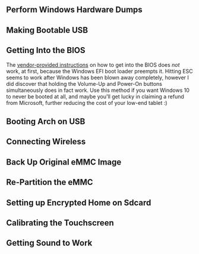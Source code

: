 ## Perform Windows Hardware Dumps

## Making Bootable USB

## Getting Into the BIOS

The [vendor-provided instructions](https://rcaav.com/faq_support/i-need-to-enter-the-bios-of-the-tablet-w101v2/)
on how to get into the BIOS does *not* work, at first, because the Windows EFI boot loader 
preempts it.  Hitting ESC seems to work after Windows has been blown away completely, 
however I did discover that holding the Volume-Up and Power-On buttons simultaneously does 
in fact work.  Use this method if you want Windows 10 to never be booted at all, and maybe 
you'll get lucky in claiming a refund from Microsoft, further reducing the cost of your 
low-end tablet :)

## Booting Arch on USB

## Connecting Wireless

## Back Up Original eMMC Image

## Re-Partition the eMMC

## Setting up Encrypted Home on Sdcard

## Calibrating the Touchscreen

## Getting Sound to Work


